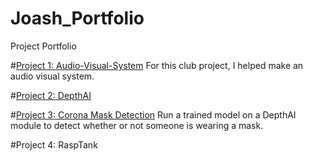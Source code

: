 # Joash_Portfolio
Project Portfolio

#[Project 1: Audio-Visual-System](https://github.com/Enlight-UW/Audio-Visual-System#audio-visual-system)
For this club project, I helped make an audio visual system.

#[Project 2: DepthAI]()

#[Project 3: Corona Mask Detection](https://github.com/luxonis/depthai-ml-training)
Run a trained model on a DepthAI module to detect whether or not someone is wearing a mask.

#Project 4: RaspTank
